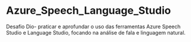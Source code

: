 # Azure_Speech_Language_Studio
Desafio Dio- praticar e aprofundar o uso das ferramentas Azure Speech Studio e Language Studio, focando na análise de fala e linguagem natural. 
